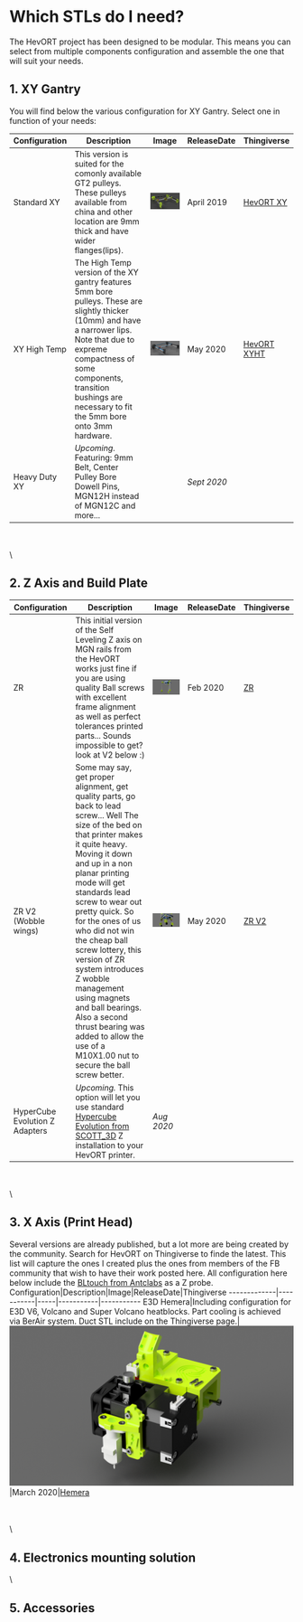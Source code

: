 # Which STLs do I need?

The HevORT project has been designed to be modular. This means you can select from multiple components configuration and assemble the one that will suit your needs.  

## 1. XY Gantry
You will find below the various configuration for XY Gantry.  Select one in function of your needs:

Configuration|Description|Image|ReleaseDate|Thingiverse
-------------|-----------|-----|-----------|-----------
Standard XY|This version is suited for the comonly available GT2 pulleys.  These pulleys available from china and other location are 9mm thick and have wider flanges(lips).|![alt text](/images/XYThumb.png)|April 2019|[HevORT XY](https://www.thingiverse.com/thing:4184477)
XY High Temp|The High Temp version of the XY gantry features 5mm bore pulleys.  These are slightly thicker (10mm) and have a narrower lips.  Note that due to expreme compactness of some components, transition bushings are necessary to fit the 5mm bore onto 3mm hardware.|![alt text](/images/XYHTThumb.png)|May 2020|[HevORT XYHT](https://www.thingiverse.com/thing:4402495)
Heavy Duty XY|_Upcoming_. Featuring: 9mm Belt, Center Pulley Bore Dowell Pins, MGN12H instead of MGN12C and more...||*Sept 2020*||

\
\
  \

## 2. Z Axis and Build Plate
Configuration|Description|Image|ReleaseDate|Thingiverse
-------------|-----------|-----|-----------|-----------
ZR|This initial version of the Self Leveling Z axis on MGN rails from the HevORT works just fine if you are using quality Ball screws with excellent frame alignment as well as perfect tolerances printed parts... Sounds impossible to get?  look at V2 below :)|![alt text](/images/ZRThumb.png)|Feb 2020|[ZR](https://www.thingiverse.com/thing:4184059)
ZR V2 (Wobble wings)|Some may say, get proper alignment, get quality parts, go back to lead screw... Well  The size of the bed on that printer makes it quite heavy.  Moving it down and up in a non planar printing mode will get standards lead screw to wear out pretty quick.  So for the ones of us who did not win the cheap ball screw lottery, this version of ZR system introduces Z wobble management using magnets and ball bearings.  Also a second thrust bearing was added to allow the use of a M10X1.00 nut to secure the ball screw better.|![alt text](/images/ZRV2Thumb.png)|May 2020|[ZR V2](https://www.thingiverse.com/thing:4387638)
HyperCube Evolution Z Adapters|_Upcoming._ This option will let you use standard [Hypercube Evolution from SCOTT_3D](https://www.thingiverse.com/thing:2254103) Z installation to your HevORT printer.|_Aug 2020_|

\
\
\

## 3. X Axis (Print Head)
Several versions are already published, but a lot more are being created by the community.  Search for HevORT on Thingiverse to finde the latest.  This list will capture the ones I created plus the ones from members of the FB community that wish to have their work posted here.  All configuration here below include the [BLtouch from Antclabs](https://www.antclabs.com/bltouch) as a Z probe.
Configuration|Description|Image|ReleaseDate|Thingiverse
-------------|-----------|-----|-----------|-----------
E3D Hemera|Including configuration for E3D V6, Volcano and Super Volcano heatblocks.  Part cooling is achieved via BerAir system.  Duct STL include on the Thingiverse page.|![alt text](/images/HemeraThumb.png)|March 2020|[Hemera](https://www.thingiverse.com/thing:4238471)

\
\
\

## 4. Electronics mounting solution

\

## 5. Accessories
